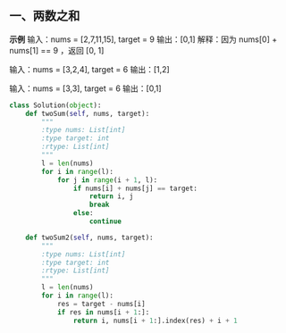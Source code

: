 ## 一、两数之和
 **示例**
输入：nums = [2,7,11,15], target = 9
输出：[0,1]
解释：因为 nums[0] + nums[1] == 9 ，返回 [0, 1] 

输入：nums = [3,2,4], target = 6
输出：[1,2]

输入：nums = [3,3], target = 6
输出：[0,1]

```py
class Solution(object):
    def twoSum(self, nums, target):
        """
        :type nums: List[int]
        :type target: int
        :rtype: List[int]
        """
        l = len(nums)
        for i in range(l):
            for j in range(i + 1, l):
                if nums[i] + nums[j] == target:
                    return i, j
                    break
                else:
                    continue

    def twoSum2(self, nums, target):
        """
        :type nums: List[int]
        :type target: int
        :rtype: List[int]
        """
        l = len(nums)
        for i in range(l):
            res = target - nums[i]
            if res in nums[i + 1:]:
                return i, nums[i + 1:].index(res) + i + 1

```